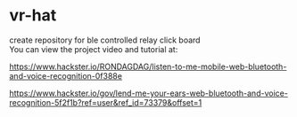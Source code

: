 # vr-hat
create repository for ble controlled relay click board
</br>
You can view the project video and tutorial at:

https://www.hackster.io/RONDAGDAG/listen-to-me-mobile-web-bluetooth-and-voice-recognition-0f388e

https://www.hackster.io/gov/lend-me-your-ears-web-bluetooth-and-voice-recognition-5f2f1b?ref=user&ref_id=73379&offset=1
